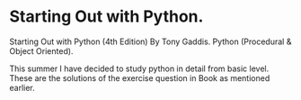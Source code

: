 # Starting Out with Python.
Starting Out with Python (4th Edition) By Tony Gaddis.
Python (Procedural & Object Oriented).

This summer I have decided to study python in detail from basic level.
These are the solutions of the exercise question in Book as mentioned earlier.
